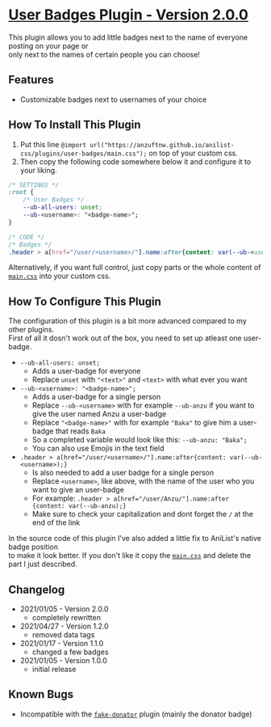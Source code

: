 # [User Badges Plugin - Version 2.0.0](https://anzuftnw.github.io/anilist-css/plugins/user-badges/main.css)
This plugin allows you to add little badges next to the name of everyone posting on your page or<br>
only next to the names of certain people you can choose!<br>

## Features
- Customizable badges next to usernames of your choice

## How To Install This Plugin
1. Put this line `@import url("https://anzuftnw.github.io/anilist-css/plugins/user-badges/main.css");` on top of your custom css.
2. Then copy the following code somewhere below it and configure it to your liking.
```css
/* SETTINGS */
:root {
    /* User Badges */
    --ub-all-users: unset;
    --ub-<username>: "<badge-name>"; 
}

/* CODE */
/* Badges */
.header > a[href="/user/<username>/"].name:after{content: var(--ub-<username>);}
```
Alternatively, if you want full control, just copy parts or the whole content of [`main.css`](https://anzuftnw.github.io/anilist-css/plugins/user-badges/main.css) into your custom css.

## How To Configure This Plugin
The configuration of this plugin is a bit more advanced compared to my other plugins.<br>
First of all it dosn't work out of the box, you need to set up atleast one user-badge.
- `--ub-all-users: unset;`
  - Adds a user-badge for everyone
  - Replace `unset` with `"<text>"` and `<text>` with what ever you want
- `--ub-<username>: "<badge-name>";`
  - Adds a user-badge for a single person
  - Replace `--ub-<username>` with for example `--ub-anzu` if you want to give the user named Anzu a user-badge
  - Replace `"<badge-name>"` with for example `"Baka"` to give him a user-badge that reads `Baka`
  - So a completed variable would look like this: `--ub-anzu: "Baka";`
  - You can also use Emojis in the text field
- `.header > a[href="/user/<username>/"].name:after{content: var(--ub-<username>);}`
  - Is also needed to add a user badge for a single person
  - Replace `<username>`, like above, with the name of the user who you want to give an user-badge
  - For example: `.header > a[href="/user/Anzu/"].name:after {content: var(--ub-anzu);}` 
  - Make sure to check your capitalization and dont forget the `/` at the end of the link

In the source code of this plugin I've also added a little fix to AniList's native badge position<br>
to make it look better. If you don't like it copy the [`main.css`](https://anzuftnw.github.io/anilist-css/plugins/user-badges/main.css) and delete the part I just described.

## Changelog
- 2021/01/05 - Version 2.0.0
  - completely rewritten
- 2021/04/27 - Version 1.2.0
  - removed data tags
- 2021/01/17 - Version 1.1.0
  - changed a few badges
- 2021/01/05 - Version 1.0.0
  - initial release

## Known Bugs
- Incompatible with the [`fake-donator`](https://anzuftnw.github.io/anilist-css/plugins/fake-donator/main.css) plugin (mainly the donator badge)
